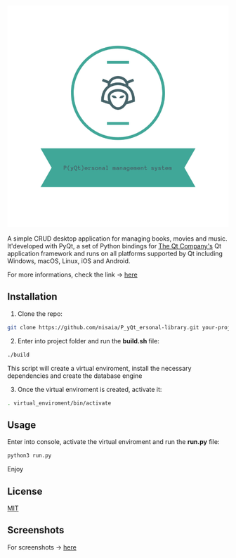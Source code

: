 ![logo](assets/images/logo_transparent.png)

A simple CRUD desktop application for managing books, movies and music. It'developed with PyQt, a set of Python bindings for [The Qt Company's](https://www.qt.io/) Qt application framework and runs on all platforms supported by Qt including Windows, macOS, Linux, iOS and Android.

For more informations, check the link -> [here](https://riverbankcomputing.com/software/pyqt)

## Installation

1. Clone the repo:

```bash
git clone https://github.com/nisaia/P_yQt_ersonal-library.git your-project-name
```

2. Enter into project folder and run the **build.sh** file:

```bash
./build
```

This script will create a virtual enviroment, install the necessary dependencies and create the database engine

3. Once the virtual enviroment is created, activate it:

```bash
. virtual_enviroment/bin/activate
```

## Usage

Enter into console, activate the virtual enviroment and run the **run.py** file:

```bash
python3 run.py
```

Enjoy

## License
[MIT](https://choosealicense.com/licenses/mit/)

## Screenshots

For screenshots -> [here](assets/screens/README.md)
